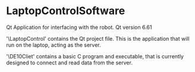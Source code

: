 # LaptopControlSoftware
Qt Application for interfacing with the robot. Qt version 6.61

'\LaptopControl' contains the Qt project file. This is the application that will run on the laptop, acting as the server.

'\DE10Cliet' contains a basic C program and executable, that is currently designed to connect and read data from the server.
